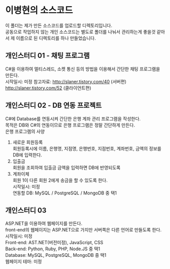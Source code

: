 # 이병현의 소스코드
이 폴더는 제가 만든 소스코드를 업로드할 디렉토리입니다.<br>
공동으로 작업하지 않는 개인 소스코드는 별도로 폴더를 나눠서 관리하는게 좋을것 같아서 제 이름으로 된 디렉토리를 하나 만들었습니다.<br>

## 개인스터디 01 - 채팅 프로그램
C#을 이용하여 멀티스레드, 소켓 통신 등의 방법을 이용해서 간단한 채팅 프로그램을 만든다.<br>
시작일시: 미정
참고자료: http://slaner.tistory.com/40 (서버편)
         http://slaner.tistory.com/52 (클라이언트편)

## 개인스터디 02 - DB 연동 프로젝트
C#에 Database를 연동시켜 간단한 은행 계좌 관리 프로그램을 작성한다.<br>
목적은 DB와 C#의 연동이므로 은행 프로그램은 정말 간단하게 만든다.<br>
은행 프로그램의 사양<br>
1. 새로운 회원등록<br>
회원등록시에 이름, 은행명, 지점명, 은행번호, 지점번호, 계좌번호, 금액의 정보를 DB에 입력한다.<br>
2. 입출금<br>
회원을 조회하여 입출금 금액을 입력하면 DB에 반영되도록<br>
3. 계좌이체<Br>
회원 1이 다른 회원 2에게 송금을 할 수 있도록 한다.<br>
시작일시: 미정<br>
연동할 DB: MySQL / PostgreSQL / MongoDB 중 택1<br>

## 개인스터디 03
ASP.NET을 이용하여 웹페이지를 만든다.<br>
front-end의 웹페이지는 ASP.NET으로 가지만 서버쪽은 다른 언어로 만들도록 한다.<br>
시작일시: 미정<br>
Front-end: AST.NET(버전미정), JavaScript, CSS<br>
Back-end: Python, Ruby, PHP, Node.JS 중 택1<br>
Database: MySQL, PostgreSQL, MongoDB 중 택1<br>
웹페이지 테마: 미정<Br>
